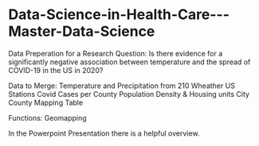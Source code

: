# Data-Science-in-Health-Care---Master-Data-Science
Data Preperation for a Research Question: Is there evidence for a significantly negative association between temperature and the spread of COVID-19 in the US in 2020?

Data to Merge:
Temperature and Precipitation from 210 Wheather US Stations 
Covid Cases per County
Population Density & Housing units
City County Mapping Table

Functions:
Geomapping

In the Powerpoint Presentation there is a helpful overview.





